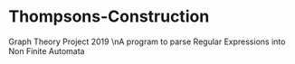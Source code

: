 # Thompsons-Construction
Graph Theory Project 2019
\nA program to parse Regular Expressions into Non Finite Automata
